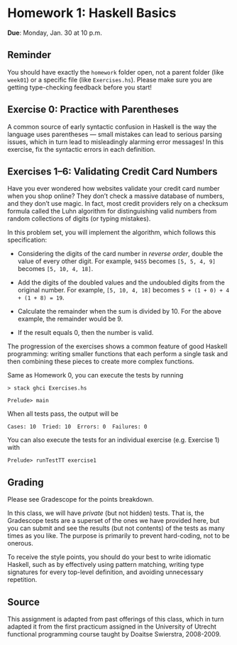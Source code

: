 # Homework 1: Haskell Basics

**Due**: Monday, Jan. 30 at 10 p.m.

## Reminder

You should have exactly the `homework` folder open, not a parent folder (like
`week01`) or a specific file (like `Exercises.hs`). Please make sure you are
getting type-checking feedback before you start!

## Exercise 0: Practice with Parentheses

A common source of early syntactic confusion in Haskell is the way the language
uses parentheses — small mistakes can lead to serious parsing issues, which in
turn lead to misleadingly alarming error messages! In this exercise, fix the
syntactic errors in each definition.

## Exercises 1–6: Validating Credit Card Numbers

Have you ever wondered how websites validate your credit card number when you
shop online? They don’t check a massive database of numbers, and they don’t use
magic. In fact, most credit providers rely on a checksum formula called the Luhn
algorithm for distinguishing valid numbers from random collections of digits (or
typing mistakes).

In this problem set, you will implement the algorithm, which follows this
specification:

- Considering the digits of the card number in _reverse order_, double the value
  of every other digit. For example, `9455` becomes `[5, 5, 4, 9]` becomes
  `[5, 10, 4, 18]`.

- Add the digits of the doubled values and the undoubled digits from the
  original number. For example, `[5, 10, 4, 18]` becomes
  `5 + (1 + 0) + 4 + (1 + 8) = 19`.

- Calculate the remainder when the sum is divided by 10. For the above example,
  the remainder would be 9.

- If the result equals 0, then the number is valid.

The progression of the exercises shows a common feature of good Haskell
programming: writing smaller functions that each perform a single task and then
combining these pieces to create more complex functions.

Same as Homework 0, you can execute the tests by running

```
> stack ghci Exercises.hs

Prelude> main
```

When all tests pass, the output will be

```
Cases: 10  Tried: 10  Errors: 0  Failures: 0
```

You can also execute the tests for an individual exercise (e.g. Exercise 1) with

```
Prelude> runTestTT exercise1
```

## Grading

Please see Gradescope for the points breakdown.

In this class, we will have _private_ (but not hidden) tests. That is, the
Gradescope tests are a superset of the ones we have provided here, but you can
submit and see the results (but not contents) of the tests as many times as you
like. The purpose is primarily to prevent hard-coding, not to be onerous.

To receive the style points, you should do your best to write idiomatic Haskell,
such as by effectively using pattern matching, writing type signatures for every
top-level definition, and avoiding unnecessary repetition.

## Source

This assignment is adapted from past offerings of this class, which in turn
adapted it from the first practicum assigned in the University of Utrecht
functional programming course taught by Doaitse Swierstra, 2008-2009.
